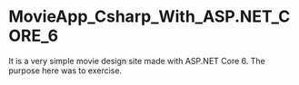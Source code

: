 # MovieApp_Csharp_With_ASP.NET_CORE_6
It is a very simple movie design site made with ASP.NET Core 6. The purpose here was to exercise.


